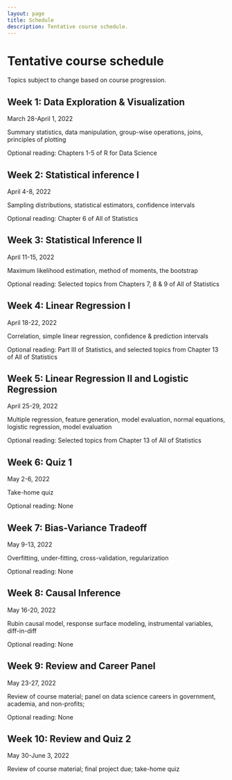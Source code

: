 ```yaml
---
layout: page
title: Schedule
description: Tentative course schedule.
---
```


# Tentative course schedule

Topics subject to change based on course progression.

## Week 1: Data Exploration & Visualization

March 28-April 1, 2022

Summary statistics, data manipulation, group-wise operations, joins, principles of plotting

Optional reading: Chapters 1-5 of R for Data Science 

## Week 2: Statistical inference I

April 4-8, 2022

Sampling distributions, statistical estimators, confidence intervals

Optional reading: Chapter 6 of All of Statistics

## Week 3: Statistical Inference II

April 11-15, 2022

Maximum likelihood estimation, method of moments, the bootstrap

Optional reading: Selected topics from Chapters 7, 8 & 9 of All of Statistics

## Week 4: Linear Regression I

April 18-22, 2022

Correlation, simple linear regression, confidence & prediction intervals

Optional reading: Part III of Statistics, and selected topics from Chapter 13 of All of Statistics

## Week 5: Linear Regression II and Logistic Regression

April 25-29, 2022

Multiple regression, feature generation, model evaluation, normal equations, logistic regression, model evaluation

Optional reading: Selected topics from Chapter 13 of All of Statistics

## Week 6: Quiz 1

May 2-6, 2022

Take-home quiz

Optional reading: None

## Week 7: Bias-Variance Tradeoff

May 9-13, 2022

Overfitting, under-fitting, cross-validation, regularization

Optional reading: None

## Week 8: Causal Inference

May 16-20, 2022

Rubin causal model, response surface modeling, instrumental variables, diff-in-diff

Optional reading: None

## Week 9: Review and Career Panel

May 23-27, 2022

Review of course material; panel on data science careers in government, academia, and non-profits; 

Optional reading: None

## Week 10: Review and Quiz 2

May 30-June 3, 2022

Review of course material; final project due; take-home quiz

